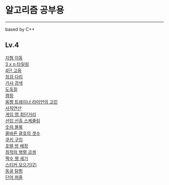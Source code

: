# 알고리즘 공부용
---
based by C++  


## Lv.4  
[지형 이동](./Programmers/Lv.4/지형%20이동.cpp)  
[3 x n 타일링](./Programmers/Lv.4/3%20x%20n%20타일링.cpp)  
[4단 고음](./Programmers/Lv.4/4단%20고음.cpp)  
[징검 다리](./Programmers/Lv.4/징검다리.cpp)  
[가사 검색](./Programmers/Lv.4/가사%20검색.cpp)  
[도둑질](./Programmers/Lv.4/도둑질.cpp)  
[캠핑](./Programmers/Lv.4/캠핑.cpp)  
[몸짱 트레이너 라이언의 고민](./Programmers/Lv.4/몸짱%20트레이너%20라이언의%20고민.cpp)    
[사칙연산](./Programmers/Lv.4/사칙연산.cpp)  
[게임 맵 최단거리](./Programmers/Lv.4/게임%20맵%20최단거리.cpp)  
[선입 선출 스케쥴링](./Programmers/Lv.4/선입%20선출%20스케줄링.cpp)  
[숫자 블록](./Programmers/Lv.4/숫자%20블록.cpp)  
[올바른 괄호의 갯수](./Programmers/Lv.4/올바른%20괄호의%20갯수.cpp)  
[쿠키 구입](./Programmers/Lv.4/쿠키%20구입.cpp)  
[호텔 방 배정](./Programmers/Lv.4/호텔%20방%20배정.cpp)  
[최적의 행렬 곱셈](./Programmers/Lv.4/최적의%20행렬%20곱셈.cpp)  
[짝수 행 세기](./Programmers/Lv.4/짝수%20행%20세기.cpp)  
[스티커 모으기(2)](./Programmers/Lv.4/스티커%20모으기(2).cpp)  
[동굴 탐험](./Programmers/Lv.4/동굴%20탐험.cpp)  
[단어 퍼즐](./Programmers/Lv.4/단어%20퍼즐.cpp)  

